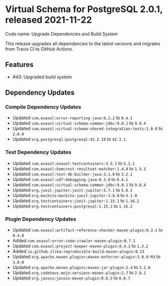 # Virtual Schema for PostgreSQL 2.0.1, released 2021-11-22

Code name: Upgrade Dependencies and Build System

This release upgrades all dependencies to the latest versions and migrates from Travis CI to GitHub Actions.

## Features

* #43: Upgraded build system

## Dependency Updates

### Compile Dependency Updates

* Updated `com.exasol:error-reporting-java:0.2.2` to `0.4.1`
* Updated `com.exasol:virtual-schema-common-jdbc:9.0.1` to `9.0.4`
* Updated `com.exasol:virtual-schema-shared-integration-tests:1.0.0` to `2.0.0`
* Updated `org.postgresql:postgresql:42.2.18` to `42.3.1`

### Test Dependency Updates

* Updated `com.exasol:exasol-testcontainers:3.5.1` to `5.1.1`
* Updated `com.exasol:hamcrest-resultset-matcher:1.4.0` to `1.5.1`
* Updated `com.exasol:test-db-builder-java:3.1.0` to `3.2.1`
* Updated `com.exasol:udf-debugging-java:0.3.0` to `0.4.1`
* Updated `com.exasol:virtual-schema-common-jdbc:9.0.1` to `9.0.4`
* Updated `org.junit.jupiter:junit-jupiter:5.7.1` to `5.8.1`
* Updated `org.mockito:mockito-junit-jupiter:3.8.0` to `4.1.0`
* Updated `org.testcontainers:junit-jupiter:1.15.1` to `1.16.2`
* Updated `org.testcontainers:postgresql:1.15.1` to `1.16.2`

### Plugin Dependency Updates

* Updated `com.exasol:artifact-reference-checker-maven-plugin:0.3.1` to `0.4.0`
* Added `com.exasol:error-code-crawler-maven-plugin:0.7.1`
* Updated `com.exasol:project-keeper-maven-plugin:0.4.2` to `1.3.2`
* Added `io.github.zlika:reproducible-build-maven-plugin:0.13`
* Updated `org.apache.maven.plugins:maven-enforcer-plugin:3.0.0-M3` to `3.0.0`
* Updated `org.apache.maven.plugins:maven-jar-plugin:2.4` to `3.2.0`
* Updated `org.codehaus.mojo:versions-maven-plugin:2.7` to `2.8.1`
* Updated `org.jacoco:jacoco-maven-plugin:0.8.5` to `0.8.7`
